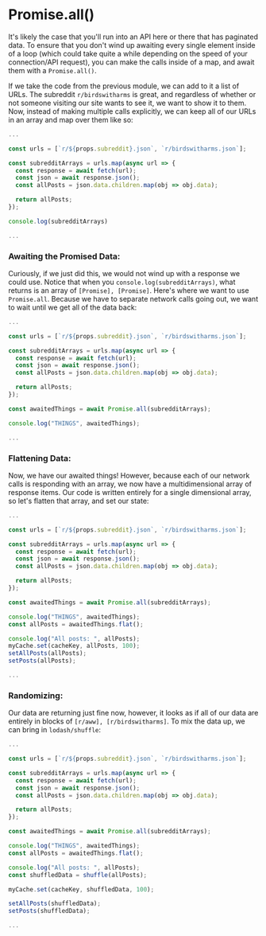 # Promise.all()

It's likely the case that you'll run into an API here or there that has paginated data. To ensure that you don't wind up awaiting every single element inside of a loop (which could take quite a while depending on the speed of your connection/API request), you can make the calls inside of a map, and await them with a `Promise.all()`. 

If we take the code from the previous module, we can add to it a list of URLs. The subreddit `r/birdswitharms` is great, and regardless of whether or not someone visiting our site wants to see it, we want to show it to them. Now, instead of making multiple calls explicitly, we can keep all of our URLs in an array and map over them like so: 

```javascript
... 

const urls = [`r/${props.subreddit}.json`, `r/birdswitharms.json`];

const subredditArrays = urls.map(async url => {
  const response = await fetch(url);
  const json = await response.json();
  const allPosts = json.data.children.map(obj => obj.data);

  return allPosts;
});

console.log(subredditArrays)

...
```



### Awaiting the Promised Data: 

Curiously, if we just did this, we would not wind up with a response we could use. Notice that when you `console.log(subredditArrays)`, what returns is an array of `[Promise], [Promise]`. Here's where we want to use `Promise.all`. Because we have to separate network calls going out, we want to wait until we get all of the data back: 

```javascript
...

const urls = [`r/${props.subreddit}.json`, `r/birdswitharms.json`];

const subredditArrays = urls.map(async url => {
  const response = await fetch(url);
  const json = await response.json();
  const allPosts = json.data.children.map(obj => obj.data);

  return allPosts;
});

const awaitedThings = await Promise.all(subredditArrays);

console.log("THINGS", awaitedThings);

...
```



### Flattening Data: 

Now, we have our awaited things!  However, because each of our network calls is responding with an array, we now have a multidimensional array of response items. Our code is written entirely for a single dimensional array, so let's flatten that array, and set our state: 

```javascript
...

const urls = [`r/${props.subreddit}.json`, `r/birdswitharms.json`];

const subredditArrays = urls.map(async url => {
  const response = await fetch(url);
  const json = await response.json();
  const allPosts = json.data.children.map(obj => obj.data);

  return allPosts;
});

const awaitedThings = await Promise.all(subredditArrays);

console.log("THINGS", awaitedThings);
const allPosts = awaitedThings.flat();

console.log("All posts: ", allPosts);
myCache.set(cacheKey, allPosts, 100);
setAllPosts(allPosts);
setPosts(allPosts);

...
```



### Randomizing: 

Our data are returning just fine now, however, it looks as if all of our data are entirely in blocks of `[r/aww], [r/birdswitharms]`. To mix the data up, we can bring in `lodash/shuffle`: 

```javascript
...

const urls = [`r/${props.subreddit}.json`, `r/birdswitharms.json`];

const subredditArrays = urls.map(async url => {
  const response = await fetch(url);
  const json = await response.json();
  const allPosts = json.data.children.map(obj => obj.data);

  return allPosts;
});

const awaitedThings = await Promise.all(subredditArrays);

console.log("THINGS", awaitedThings);
const allPosts = awaitedThings.flat();

console.log("All posts: ", allPosts);
const shuffledData = shuffle(allPosts);

myCache.set(cacheKey, shuffledData, 100);

setAllPosts(shuffledData);
setPosts(shuffledData);

...
```

